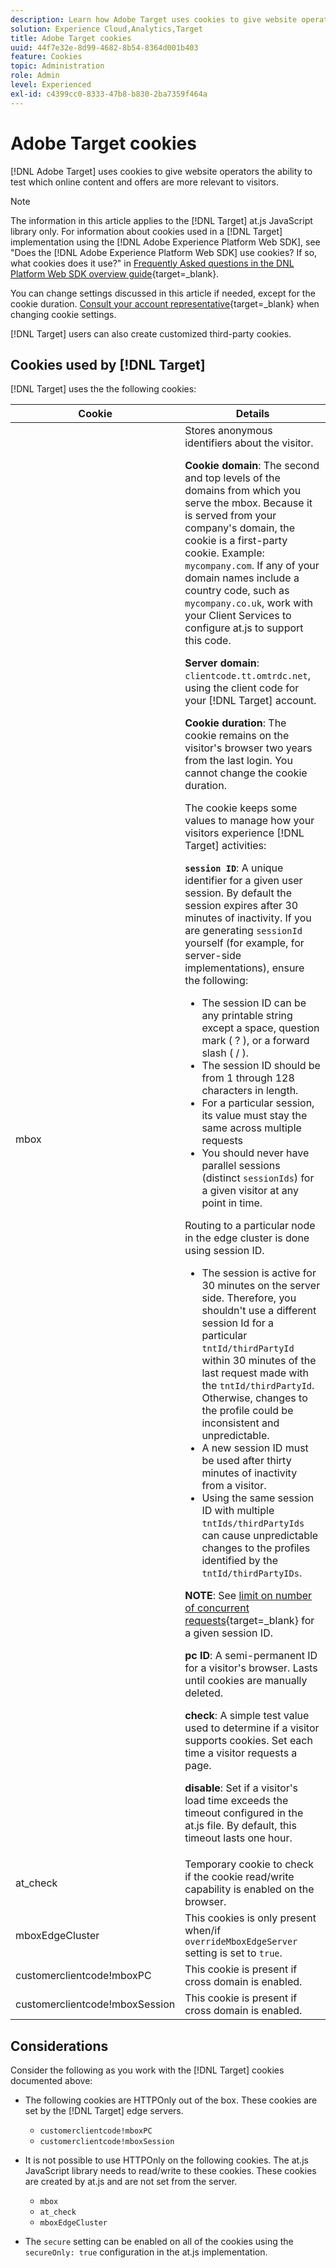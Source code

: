 ```yaml
---
description: Learn how Adobe Target uses cookies to give website operators the ability to test which online content and offers are more relevant to visitors.
solution: Experience Cloud,Analytics,Target
title: Adobe Target cookies 
uuid: 44f7e32e-8d99-4682-8b54-8364d001b403
feature: Cookies
topic: Administration
role: Admin
level: Experienced
exl-id: c4399cc0-8333-47b8-b830-2ba7359f464a
---
```

# Adobe Target cookies

[!DNL Adobe Target] uses cookies to give website operators the ability to test which online content and offers are more relevant to visitors.

>[!NOTE]
>
>The information in this article applies to the [!DNL Target] at.js JavaScript library only. For information about cookies used in a [!DNL Target] implementation using the [!DNL Adobe Experience Platform Web SDK], see "Does the [!DNL Adobe Experience Platform Web SDK] use cookies? If so, what cookies does it use?" in [Frequently Asked questions in the DNL Platform Web SDK overview guide](https://experienceleague.adobe.com/docs/experience-platform/edge/web-sdk-faq.html){target=_blank}.
>
>You can change settings discussed in this article if needed, except for the cookie duration. [Consult your account representative](https://experienceleague.adobe.com/docs/target/using/cmp-resources-and-contact-information.html){target=_blank} when changing cookie settings.
>
>[!DNL Target] users can also create customized third-party cookies.

## Cookies used by [!DNL Target]

[!DNL Target] uses the the following cookies:

|Cookie|Details|
| --- | --- |
|mbox|Stores anonymous identifiers about the visitor.<P>**Cookie domain**: The second and top levels of the domains from which you serve the mbox. Because it is served from your company's domain, the cookie is a first-party cookie. Example: `mycompany.com`. If any of your domain names include a country code, such as `mycompany.co.uk`, work with your Client Services to configure at.js to support this code.<P>**Server domain**: `clientcode.tt.omtrdc.net`, using the client code for your [!DNL Target] account.<P>**Cookie duration**: The cookie remains on the visitor's browser two years from the last login. You cannot change the cookie duration.<P>The cookie keeps some values to manage how your visitors experience [!DNL Target] activities:<P>**`session ID`**: A unique identifier for a given user session. By default the session expires after 30 minutes of inactivity. If you are generating `sessionId` yourself (for example, for server-side implementations), ensure the following:<ul><li>The session ID can be any printable string except a space, question mark ( ? ), or a forward slash ( / ).</li><li>The session ID should be from 1 through 128 characters in length.</li><li>For a particular session, its value must stay the same across multiple requests</li><li>You should never have parallel sessions (distinct `sessionIds`) for a given visitor at any point in time.</li></ul>Routing to a particular node in the edge cluster is done using session ID.<ul><li>The session is active for 30 minutes on the server side. Therefore, you shouldn't use a different session Id for a particular `tntId/thirdPartyId` within 30 minutes of the last request made with the `tntId/thirdPartyId`. Otherwise, changes to the profile could be inconsistent and unpredictable.</li><li>A new session ID must be used after thirty minutes of inactivity from a visitor.</li><li>Using the same session ID with multiple `tntIds/thirdPartyIds` can cause unpredictable changes to the profiles identified by the `tntId/thirdPartyIDs`.</li></ul>**NOTE**: See [limit on number of concurrent requests](https://experienceleague.adobe.com/docs/target/using/troubleshoot/target-limits.html?lang=en#content-delivery){target=_blank} for a given session ID.<P>**pc ID**: A semi-permanent ID for a visitor's browser. Lasts until cookies are manually deleted.<P>**check**: A simple test value used to determine if a visitor supports cookies. Set each time a visitor requests a page.<P>**disable**: Set if a visitor's load time exceeds the timeout configured in the at.js file. By default, this timeout lasts one hour.|
|at_check|Temporary cookie to check if the cookie read/write capability is enabled on the browser.|
|mboxEdgeCluster|This cookies is only present when/if `overrideMboxEdgeServer` setting is set to `true`.|
|customerclientcode!mboxPC|This cookie is present if cross domain is enabled.|
|customerclientcode!mboxSession|This cookie is present if cross domain is enabled.|

## Considerations

Consider the following as you work with the [!DNL Target] cookies documented above:

* The following cookies are HTTPOnly out of the box. These cookies are set by the [!DNL Target] edge servers.

  * `customerclientcode!mboxPC`
  * `customerclientcode!mboxSession`

* It is not possible to use HTTPOnly on the following cookies. The at.js JavaScript library needs to read/write to these cookies. These cookies are created by at.js and are not set from the server.

  * `mbox`
  * `at_check`
  * `mboxEdgeCluster`

* The `secure` setting can be enabled on all of the cookies using the `secureOnly: true` configuration in the at.js implementation.
